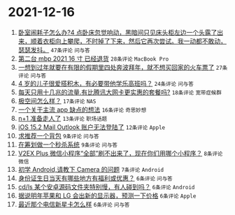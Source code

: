 # 2021-12-16

1. [卧室闹耗子怎么办?4 点卧床忽觉响动，黑暗间只见床头柜左边一个头露了出来，顺着衣柜向上攀爬，不时掉了下来，然后它再次尝试。我一动都不敢动，瑟瑟发抖。](https://www.v2ex.com/t/822500) `47条评论` `问与答`
1. [第二台 mbp 2021 16 寸 已经退货](https://www.v2ex.com/t/822517) `28条评论` `MacBook Pro`
1. [一想到过年就要在有限的假期里四处奔波拜年，就不想买回家的火车票了](https://www.v2ex.com/t/822505) `27条评论` `问与答`
1. [4 岁的儿子很爱搭积木，有必要带他学乐高班吗？](https://www.v2ex.com/t/822507) `24条评论` `问与答`
1. [每天只用十几兆的流量.有比腾讯大网卡更实惠的套餐吗?](https://www.v2ex.com/t/822524) `18条评论` `宽带症候群`
1. [极空间怎么样？](https://www.v2ex.com/t/822502) `17条评论` `NAS`
1. [一个关于主流 app 缺点的想法](https://www.v2ex.com/t/822521) `16条评论` `奇思妙想`
1. [n+1 准备走人了](https://www.v2ex.com/t/822525) `13条评论` `职场话题`
1. [iOS 15.2 Mail Outlook 账户无法登陆了](https://www.v2ex.com/t/822522) `12条评论` `Apple`
1. [求推荐一个背包](https://www.v2ex.com/t/822519) `9条评论` `问与答`
1. [在筹划做一个秒杀系统](https://www.v2ex.com/t/822512) `9条评论` `问与答`
1. [V2EX Plus 微信小程序“全部”刷不出来了，现在你们用哪个小程序？](https://www.v2ex.com/t/822501) `8条评论` `微信`
1. [初学 Android,请教下 Camera 的问题](https://www.v2ex.com/t/822503) `7条评论` `Android`
1. [身份证生日当天有哪些地方有福利或优惠？](https://www.v2ex.com/t/822536) `6条评论` `问与答`
1. [cd/ls 某个安卓源码文件夹特别慢，有人碰到吗？](https://www.v2ex.com/t/822534) `6条评论` `Android`
1. [据说明年苹果和 LG 会出新的显示器，预测一下价格](https://www.v2ex.com/t/822530) `6条评论` `Apple`
1. [最近那个电信新星卡怎么样](https://www.v2ex.com/t/822526) `6条评论` `问与答`
